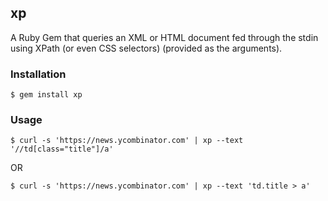 ## xp

A Ruby Gem that queries an XML or HTML document fed through the stdin using XPath (or even CSS selectors) (provided as the arguments).

### Installation

    $ gem install xp

### Usage

    $ curl -s 'https://news.ycombinator.com' | xp --text '//td[class="title"]/a' 

OR

    $ curl -s 'https://news.ycombinator.com' | xp --text 'td.title > a'
